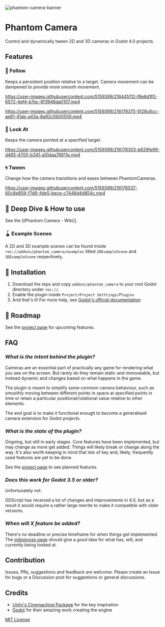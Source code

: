 ![phantom-camera-banner](https://user-images.githubusercontent.com/5159399/216722122-247caf99-b435-4dd2-a482-37fb6ee2b06b.png)

# Phantom Camera
Control and dynamically tween 2D and 3D cameras in Godot 4.0 projects. 
## Features
### 🏃 Follow
Keeps a persistent position relative to a target.
Camera movement can be dampened to provide more smooth movement.

https://user-images.githubusercontent.com/5159399/216445112-f8e8d1f0-6572-4ef4-b7ec-6f3948da0107.mp4

https://user-images.githubusercontent.com/5159399/216178375-5f28c6cc-ae81-41ab-a43a-8a92c0600559.mp4

### 👀 Look At
Keeps the camera pointed at a specified target.

https://user-images.githubusercontent.com/5159399/216178303-b629fe99-d485-4700-b341-a10daa76611e.mp4

### 🌀 Tween
Change how the camera transitions and eases between PhantomCameras.

https://user-images.githubusercontent.com/5159399/216176537-60c8e859-f7d8-4de5-bece-c7446d4d854c.mp4

## 📔 Deep Dive & How to use
See the [[Phantom Camera - Wiki]].

### 🪀 Example Scenes
A 2D and 3D example scenes can be found inside `res://addons/phantom_camera/examples` titled `2DExampleScene` and `3DExampleScene` respectively,

## 💾 Installation
1. Download the repo and copy `addons/phantom_camera` to your root Godot directory under `res://`.
2. Enable the plugin inside `Project/Project Setttings/Plugins`
3. And that's it!
For more help, see [Godot's official documentation](https://docs.godotengine.org/en/stable/tutorials/plugins/editor/installing_plugins.html)

## 📖 Roadmap
See the [project page](https://github.com/users/ramokz/projects/3/views/8) for upcoming features.

## FAQ
### _What is the intent behind the plugin?_
Cameras are an essential part of practically any game for rendering what you see on the screen. But rarely do they remain static and immoveable, but instead dynamic and changes based on what happens in the game.

The plugin is meant to simplify some common camera behaviour, such as smoothly moving between different points in space at specified points in time or retain a particular positional/rotational value relative to other elements.

The end goal is to make it functional enough to become a generalised camera extension for Godot projects.

### _What is the state of the plugin?_
Ongoing, but still in early stages. Core features have been implemented, but may change as more get added. Things will likely break or change along the way. It's also worth keeping in mind that lots of key and, likely, frequently used features are yet to be done.

See the [project page](https://github.com/users/ramokz/projects/3/views/8) to see planned features.

### _Does this work for Godot 3.5 or older?_
Unfortunately not.

GDScript has received a lot of changes and improvements in 4.0, but as a result it would require a rather large rewrite to make it compatible with older versions.

### _When will X feature be added?_
There's no deadline or precise timeframe for when things get implemented. The [milestones page](https://github.com/MarcusSkov/phantom-camera/milestones) should give a good idea for what has, will, and currently being looked at.

## Contribution
Issues, PRs, suggestions and feedback are welcome. Please create an Issue for bugs or a Discussion post for suggestions or general discussions.

## Credits
- [Unity's Cinemachine Package](https://unity.com/unity/features/editor/art-and-design/cinemachine) for the key inspiration
- [Godot](https://godotengine.org/) for their amazing work creating the engine

[MIT License](https://github.com/ramokz/phantom-camera/blob/main/LICENSE)
